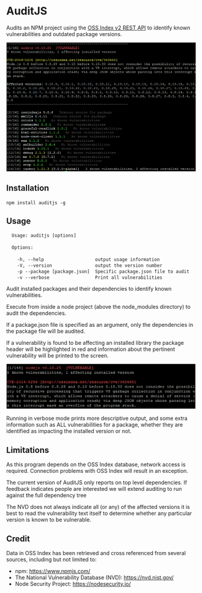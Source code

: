 AuditJS
=======

Audits an NPM project using the [OSS Index v2 REST API](https://ossindex.net/docs/restapi2)
to identify known vulnerabilities and outdated package versions.

![Screenshot](screenshots/screenshot.png)

Installation
------------

```
npm install auditjs -g
```

Usage
-----

```
  Usage: auditjs [options]

  Options:

    -h, --help                   output usage information
    -V, --version                output the version number
    -p --package [package.json]  Specific package.json file to audit
    -v --verbose                 Print all vulnerabilities
```

Audit installed packages and their dependencies to identify known
vulnerabilities.

Execute from inside a node project (above the node_modules directory) to audit
the dependencies. 

If a package.json file is specified as an argument, only the dependencies in
the package file will be audited.

If a vulnerability is found to be affecting an installed library the package
header will be highlighted in red and information about the pertinent
vulnerability will be printed to the screen.

![Screenshot](screenshots/cve.png)

Running in verbose mode prints more descriptive output, and some extra information
such as ALL vulnerabilities for a package, whether they are identified as
impacting the installed version or not.

Limitations
-----------

As this program depends on the OSS Index database, network access is
required. Connection problems with OSS Index will result in an exception.

The current version of AuditJS only reports on top level dependencies.
If feedback indicates people are interested we will extend auditing to run
against the full dependency tree

The NVD does not always indicate all (or any) of the affected versions
it is best to read the vulnerability text itself to determine whether
any particular version is known to be vulnerable.

Credit
------

Data in OSS Index has been retrieved and cross referenced from several
sources, including but not limited to:

* npm: https://www.npmjs.com/
* The National Vulnerability Database (NVD): https://nvd.nist.gov/
* Node Security Project: https://nodesecurity.io/

